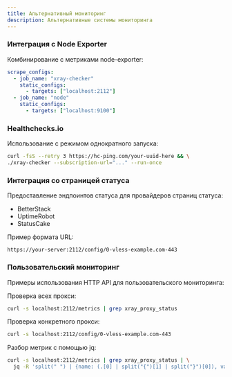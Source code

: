 ```yaml
---
title: Альтернативный мониторинг
description: Альтернативные системы мониторинга
---
```


### Интеграция с Node Exporter

Комбинирование с метриками node-exporter:

```yaml
scrape_configs:
  - job_name: "xray-checker"
    static_configs:
      - targets: ["localhost:2112"]
  - job_name: "node"
    static_configs:
      - targets: ["localhost:9100"]
```

### Healthchecks.io

Использование с режимом однократного запуска:

```bash
curl -fsS --retry 3 https://hc-ping.com/your-uuid-here && \
./xray-checker --subscription-url="..." --run-once
```

### Интеграция со страницей статуса

Предоставление эндпоинтов статуса для провайдеров страниц статуса:

- BetterStack
- UptimeRobot
- StatusCake

Пример формата URL:

```
https://your-server:2112/config/0-vless-example.com-443
```

### Пользовательский мониторинг

Примеры использования HTTP API для пользовательского мониторинга:

Проверка всех прокси:

```bash
curl -s localhost:2112/metrics | grep xray_proxy_status
```

Проверка конкретного прокси:

```bash
curl -s localhost:2112/config/0-vless-example.com-443
```

Разбор метрик с помощью jq:

```bash
curl -s localhost:2112/metrics | grep xray_proxy_status | \
  jq -R 'split(" ") | {name: (.[0] | split("{")[1] | split("}")[0]), value: .[1]}'
```
